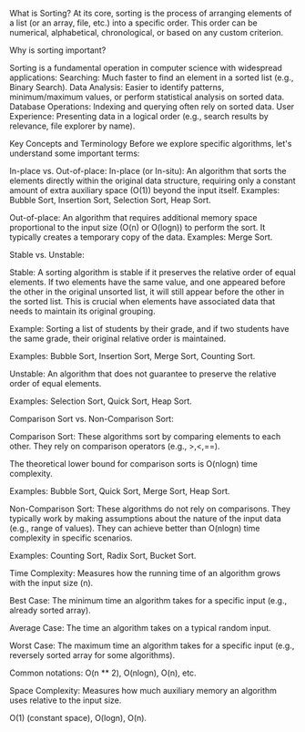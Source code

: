 What is Sorting?
At its core, sorting is the process of arranging elements of a list (or an array, file, etc.) into a specific order. This order can be numerical, alphabetical, chronological, or based on any custom criterion.

Why is sorting important?

Sorting is a fundamental operation in computer science with widespread applications:
Searching: Much faster to find an element in a sorted list (e.g., Binary Search).
Data Analysis: Easier to identify patterns, minimum/maximum values, or perform statistical analysis on sorted data.
Database Operations: Indexing and querying often rely on sorted data.
User Experience: Presenting data in a logical order (e.g., search results by relevance, file explorer by name).

Key Concepts and Terminology
Before we explore specific algorithms, let's understand some important terms:

In-place vs. Out-of-place:
In-place (or In-situ): An algorithm that sorts the elements directly within the original data structure, requiring only a constant amount of extra auxiliary space (O(1)) beyond the input itself. Examples: Bubble Sort, Insertion Sort, Selection Sort, Heap Sort.

Out-of-place: An algorithm that requires additional memory space proportional to the input size (O(n) or O(logn)) to perform the sort. It typically creates a temporary copy of the data. Examples: Merge Sort.

Stable vs. Unstable:

Stable: A sorting algorithm is stable if it preserves the relative order of equal elements. If two elements have the same value, and one appeared before the other in the original unsorted list, it will still appear before the other in the sorted list. This is crucial when elements have associated data that needs to maintain its original grouping.

Example: Sorting a list of students by their grade, and if two students have the same grade, their original relative order is maintained.

Examples: Bubble Sort, Insertion Sort, Merge Sort, Counting Sort.

Unstable: An algorithm that does not guarantee to preserve the relative order of equal elements.

Examples: Selection Sort, Quick Sort, Heap Sort.

Comparison Sort vs. Non-Comparison Sort:

Comparison Sort: These algorithms sort by comparing elements to each other. They rely on comparison operators (e.g., >,<,==).

The theoretical lower bound for comparison sorts is O(nlogn) time complexity.

Examples: Bubble Sort, Quick Sort, Merge Sort, Heap Sort.

Non-Comparison Sort: These algorithms do not rely on comparisons. They typically work by making assumptions about the nature of the input data (e.g., range of values). They can achieve better than O(nlogn) time complexity in specific scenarios.

Examples: Counting Sort, Radix Sort, Bucket Sort.

Time Complexity: Measures how the running time of an algorithm grows with the input size (n).

Best Case: The minimum time an algorithm takes for a specific input (e.g., already sorted array).

Average Case: The time an algorithm takes on a typical random input.

Worst Case: The maximum time an algorithm takes for a specific input (e.g., reversely sorted array for some algorithms).

Common notations: O(n ** 2), O(nlogn), O(n), etc.

Space Complexity: Measures how much auxiliary memory an algorithm uses relative to the input size.

O(1) (constant space), O(logn), O(n).

